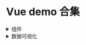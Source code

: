 # Vue demo 合集
<details>
  <summary>
  组件
  </summary>
  <ul>
    <li>基于elementUI select组件的pro版（Unfinished）</li>
    <li>基于Ant Design select组件的pro版（Todo）</li>
    <li>基于Ant Design menu 更好的当前展开菜单和选择菜单（Todo）</li>
  </ul>
</details>
<details>
  <summary>
  数据可视化
  </summary>
  <ul>
    <li>基于D3的关系拓扑图（Todo）</li>
  </ul>
</details>

